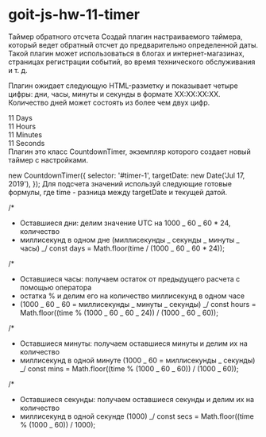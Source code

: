 # goit-js-hw-11-timer

Таймер обратного отсчета Создай плагин настраиваемого таймера, который ведет
обратный отсчет до предварительно определенной даты. Такой плагин может
использоваться в блогах и интернет-магазинах, страницах регистрации событий, во
время технического обслуживания и т. д.

Плагин ожидает следующую HTML-разметку и показывает четыре цифры: дни, часы,
минуты и секунды в формате XX:XX:XX:XX. Количество дней может состоять из более
чем двух цифр.

<div class="timer" id="timer-1">
  <div class="field">
    <span class="value" data-value="days">11</span>
    <span class="label">Days</span>
  </div>

  <div class="field">
    <span class="value" data-value="hours">11</span>
    <span class="label">Hours</span>
  </div>

  <div class="field">
    <span class="value" data-value="mins">11</span>
    <span class="label">Minutes</span>
  </div>

  <div class="field">
    <span class="value" data-value="secs">11</span>
    <span class="label">Seconds</span>
  </div>
</div>
Плагин это класс CountdownTimer, экземпляр которого создает новый таймер с настройками.

new CountdownTimer({ selector: '#timer-1', targetDate: new Date('Jul 17, 2019'),
}); Для подсчета значений используй следующие готовые формулы, где time -
разница между targetDate и текущей датой.

/\*

- Оставшиеся дни: делим значение UTC на 1000 _ 60 _ 60 \* 24, количество
- миллисекунд в одном дне (миллисекунды _ секунды _ минуты _ часы) _/ const days
  = Math.floor(time / (1000 _ 60 _ 60 \* 24));

/\*

- Оставшиеся часы: получаем остаток от предыдущего расчета с помощью оператора
- остатка % и делим его на количество миллисекунд в одном часе
- (1000 _ 60 _ 60 = миллисекунды _ минуты _ секунды) _/ const hours =
  Math.floor((time % (1000 _ 60 _ 60 _ 24)) / (1000 _ 60 _ 60));

/\*

- Оставшиеся минуты: получаем оставшиеся минуты и делим их на количество
- миллисекунд в одной минуте (1000 _ 60 = миллисекунды _ секунды) _/ const mins
  = Math.floor((time % (1000 _ 60 _ 60)) / (1000 _ 60));

/\*

- Оставшиеся секунды: получаем оставшиеся секунды и делим их на количество
- миллисекунд в одной секунде (1000) _/ const secs = Math.floor((time % (1000 _
  60)) / 1000);
